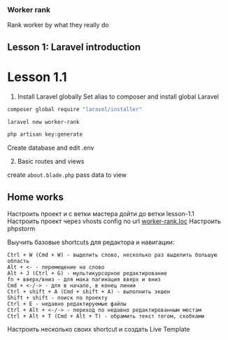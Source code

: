 ### Worker rank
Rank worker by what they really do

## Lesson 1: Laravel introduction
# Lesson 1.1
1. Install Laravel globally
Set alias to composer and install global Laravel
```bash
composer global require "laravel/installer"
```

```bash
laravel new worker-rank
```

```bash
php artisan key:generate
```

Create database and edit .env

2. Basic routes and views

create `about.blade.php`
pass data to view

## Home works
Настроить проект и с ветки мастера дойти до ветки lesson-1.1
Настроить проект через vhosts config по url [worker-rank.loc](http://worker-rank.loc)
Настроить phpstorm

Выучить базовые shortcuts для редактора и навигации:
```
Ctrl + W (Cmd + W) - выделить слово, несколько раз выделить большую область
Alt + <- - перемещение на слово
Alt + J (Ctrl + G) - мультикурсорное редактирование
fn + вверх/вниз - для мака пагинация вверх и вниз
Cmd + <-/-> - для в начало, в конец линии
Ctrl + shift + A (Cmd + shift + A) - выполнить экшен
Shift + shift - поиск по проекту
Ctrl + E - недавно редактируемые файлы
Ctrl + Alt + <-/-> - переход по недавно редактированным местам
Ctrl + Alt + T (Cmd + Alt + T) - обрамить текст тегом, скобками
```

Настроить несколько своих shortcut и создать Live Template
